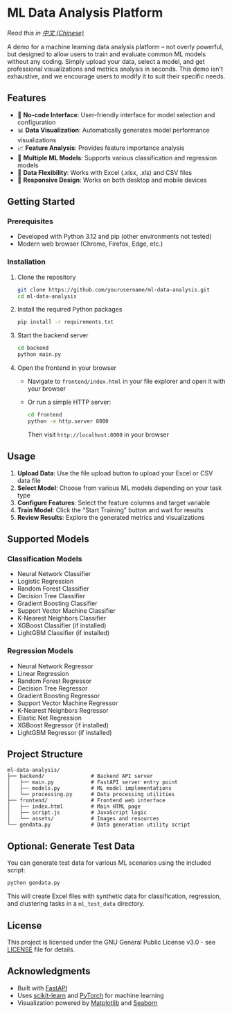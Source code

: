 # ML Data Analysis Platform




*Read this in [中文 (Chinese)](README_zh_CN.md)*

A demo for a machine learning data analysis platform – not overly powerful, but designed to allow users to train and evaluate common ML models without any coding. Simply upload your data, select a model, and get professional visualizations and metrics analysis in seconds. This demo isn't exhaustive, and we encourage users to modify it to suit their specific needs.

## Features

- 🚀 **No-code Interface**: User-friendly interface for model selection and configuration
- 📊 **Data Visualization**: Automatically generates model performance visualizations
- 📈 **Feature Analysis**: Provides feature importance analysis
- 🔄 **Multiple ML Models**: Supports various classification and regression models
- 📁 **Data Flexibility**: Works with Excel (.xlsx, .xls) and CSV files
- 📱 **Responsive Design**: Works on both desktop and mobile devices

## Getting Started

### Prerequisites

- Developed with Python 3.12 and pip (other environments not tested)
- Modern web browser (Chrome, Firefox, Edge, etc.)

### Installation

1. Clone the repository

   ```bash
   git clone https://github.com/yourusername/ml-data-analysis.git
   cd ml-data-analysis
   ```
2. Install the required Python packages

   ```bash
   pip install -r requirements.txt
   ```
3. Start the backend server

   ```bash
   cd backend
   python main.py
   ```
4. Open the frontend in your browser

   - Navigate to `frontend/index.html` in your file explorer and open it with your browser
   - Or run a simple HTTP server:
     ```bash
     cd frontend
     python -m http.server 8000
     ```

     Then visit `http://localhost:8000` in your browser

## Usage

1. **Upload Data**: Use the file upload button to upload your Excel or CSV data file
2. **Select Model**: Choose from various ML models depending on your task type
3. **Configure Features**: Select the feature columns and target variable
4. **Train Model**: Click the "Start Training" button and wait for results
5. **Review Results**: Explore the generated metrics and visualizations

## Supported Models

### Classification Models

- Neural Network Classifier
- Logistic Regression
- Random Forest Classifier
- Decision Tree Classifier
- Gradient Boosting Classifier
- Support Vector Machine Classifier
- K-Nearest Neighbors Classifier
- XGBoost Classifier (if installed)
- LightGBM Classifier (if installed)

### Regression Models

- Neural Network Regressor
- Linear Regression
- Random Forest Regressor
- Decision Tree Regressor
- Gradient Boosting Regressor
- Support Vector Machine Regressor
- K-Nearest Neighbors Regressor
- Elastic Net Regression
- XGBoost Regressor (if installed)
- LightGBM Regressor (if installed)

## Project Structure

```
ml-data-analysis/
├── backend/               # Backend API server
│   ├── main.py            # FastAPI server entry point
│   ├── models.py          # ML model implementations
│   └── processing.py      # Data processing utilities
├── frontend/              # Frontend web interface
│   ├── index.html         # Main HTML page
│   ├── script.js          # JavaScript logic
│   └── assets/            # Images and resources
└── gendata.py             # Data generation utility script
```

## Optional: Generate Test Data

You can generate test data for various ML scenarios using the included script:

```bash
python gendata.py
```

This will create Excel files with synthetic data for classification, regression, and clustering tasks in a `ml_test_data` directory.

## License

This project is licensed under the GNU General Public License v3.0 - see [LICENSE](LICENSE) file for details.

## Acknowledgments

- Built with [FastAPI](https://fastapi.tiangolo.com/)
- Uses [scikit-learn](https://scikit-learn.org/) and [PyTorch](https://pytorch.org/) for machine learning
- Visualization powered by [Matplotlib](https://matplotlib.org/) and [Seaborn](https://seaborn.pydata.org/)
